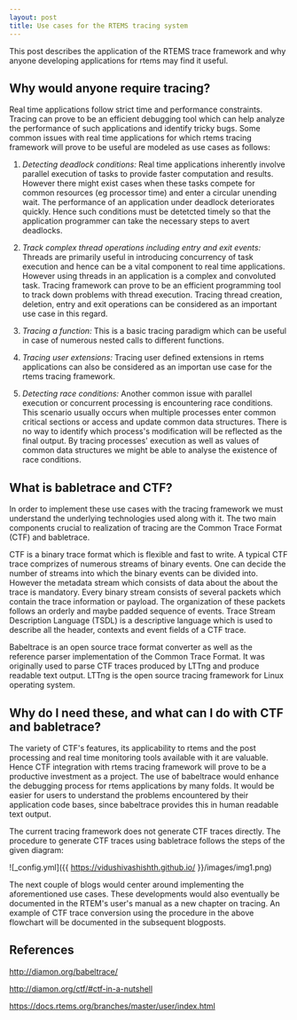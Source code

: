 ```yaml
---
layout: post
title: Use cases for the RTEMS tracing system 
---
```


This post describes the application of the RTEMS trace framework and why anyone developing applications for rtems may find it useful. 

## Why would anyone require tracing?

Real time applications follow strict time and performance constraints. Tracing can prove to be an efficient debugging tool which can help analyze the performance of such applications and identify tricky bugs. Some common issues with real time applications for which rtems tracing framework will prove to be useful are modeled as use cases as follows:

1) <em>Detecting deadlock conditions:</em> Real time applications inherently involve parallel execution of tasks to provide faster computation and results. However there might exist cases when these tasks compete for common resources (eg processor time) and enter a circular unending wait. The performance of an application under deadlock deteriorates quickly. Hence such conditions must be detetcted timely so that the application programmer can take the necessary steps to avert deadlocks.

2) <em>Track complex thread operations including entry and exit events:</em> Threads are primarily useful in introducing concurrency of task execution and hence can be a vital component to real time applications. However using threads in an application is a complex and convoluted task. Tracing framework can prove to be an efficient programming tool to track down problems with thread execution. Tracing thread creation, deletion, entry and exit operations can be considered as an important use case in this regard.

3) <em>Tracing a function:</em> This is a basic tracing paradigm which can be useful in case of numerous nested calls to different functions.

4) <em>Tracing user extensions:</em> Tracing user defined extensions in rtems applications can also be considered as an importan use case for the rtems tracing framework.

5) <em>Detecting race conditions:</em> Another common issue with parallel execution or concurrent processing is encountering race conditions. This scenario usually occurs when multiple processes enter common critical sections or access and update common data structures. There is no way to identify which process's modification will be reflected as the final output. By tracing processes' execution as well as values of common data structures we might be able to analyse the existence of race conditions.

## What is babletrace and CTF?

In order to implement these use cases with the tracing framework we must understand the underlying technologies used along with it. The two main components crucial to realization of tracing are the Common Trace Format (CTF) and babletrace. 

CTF is a binary trace format which is flexible and fast to write. A typical CTF trace comprizes of numerous streams of binary events. One can decide the number of streams into which the binary events can be divided into. However the metadata stream which consists of data about the about the trace is mandatory. Every binary stream consists of several packets which contain the trace information or payload. The organization of these packets follows an orderly and maybe padded sequence of events. Trace Stream Description Language (TSDL) is a descriptive language which is used to describe all the header, contexts and event fields of a CTF trace. 

Babeltrace is an open source trace format converter as well as the reference parser implementation of the Common Trace Format. It was originally used to parse CTF traces produced by LTTng and produce readable text output. LTTng is the open source tracing framework for Linux operating system. 

## Why do I need these, and what can I do with CTF and babletrace?

The variety of CTF's features, its applicability to rtems and the post processing and real time monitoring tools available with it are valuable. Hence CTF integration with rtems tracing framework will prove to be a productive investment as a project. The use of babeltrace would enhance the debugging process for rtems applications by many folds. It would be easier for users to understand the problems encountered by their application code bases, since babeltrace provides this in human readable text output. 

The current tracing framework does not generate CTF traces directly. The procedure to generate CTF traces using babletrace follows the steps of the given diagram:

![_config.yml]({{ https://vidushivashishth.github.io/ }}/images/img1.png)

The next couple of blogs would center around implementing the aforementioned use cases. These developments would also eventually be documented in the RTEM's user's manual as a new chapter on tracing. An example of CTF trace conversion using the procedure in the above flowchart will be documented in the subsequent blogposts.

## References

http://diamon.org/babeltrace/

http://diamon.org/ctf/#ctf-in-a-nutshell

https://docs.rtems.org/branches/master/user/index.html
